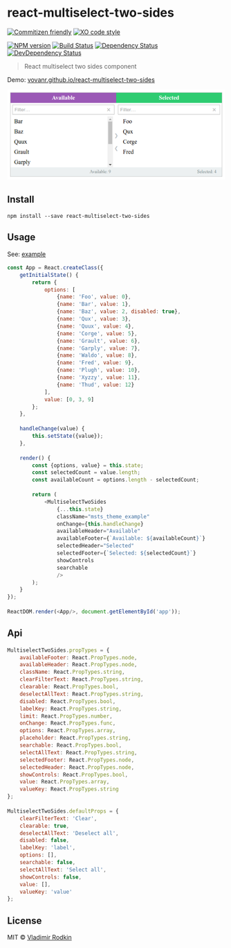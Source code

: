 # react-multiselect-two-sides

[![Commitizen friendly][commitizen-image]][commitizen-url]
[![XO code style][codestyle-image]][codestyle-url]

[![NPM version][npm-image]][npm-url]
[![Build Status][travis-image]][travis-url]
[![Dependency Status][depstat-image]][depstat-url]
[![DevDependency Status][depstat-dev-image]][depstat-dev-url]

> React multiselect two sides component

Demo: [vovanr.github.io/react-multiselect-two-sides][demo]

![](preview.png)

## Install

```
npm install --save react-multiselect-two-sides
```

## Usage
See: [example](example/app.jsx)

```js
const App = React.createClass({
    getInitialState() {
        return {
            options: [
                {name: 'Foo', value: 0},
                {name: 'Bar', value: 1},
                {name: 'Baz', value: 2, disabled: true},
                {name: 'Qux', value: 3},
                {name: 'Quux', value: 4},
                {name: 'Corge', value: 5},
                {name: 'Grault', value: 6},
                {name: 'Garply', value: 7},
                {name: 'Waldo', value: 8},
                {name: 'Fred', value: 9},
                {name: 'Plugh', value: 10},
                {name: 'Xyzzy', value: 11},
                {name: 'Thud', value: 12}
            ],
            value: [0, 3, 9]
        };
    },

    handleChange(value) {
        this.setState({value});
    },

    render() {
        const {options, value} = this.state;
        const selectedCount = value.length;
        const availableCount = options.length - selectedCount;

        return (
            <MultiselectTwoSides
                {...this.state}
                className="msts_theme_example"
                onChange={this.handleChange}
                availableHeader="Available"
                availableFooter={`Available: ${availableCount}`}
                selectedHeader="Selected"
                selectedFooter={`Selected: ${selectedCount}`}
                showControls
                searchable
                />
        );
    }
});

ReactDOM.render(<App/>, document.getElementById('app'));
```

## Api

```js
MultiselectTwoSides.propTypes = {
    availableFooter: React.PropTypes.node,
    availableHeader: React.PropTypes.node,
    className: React.PropTypes.string,
    clearFilterText: React.PropTypes.string,
    clearable: React.PropTypes.bool,
    deselectAllText: React.PropTypes.string,
    disabled: React.PropTypes.bool,
    labelKey: React.PropTypes.string,
    limit: React.PropTypes.number,
    onChange: React.PropTypes.func,
    options: React.PropTypes.array,
    placeholder: React.PropTypes.string,
    searchable: React.PropTypes.bool,
    selectAllText: React.PropTypes.string,
    selectedFooter: React.PropTypes.node,
    selectedHeader: React.PropTypes.node,
    showControls: React.PropTypes.bool,
    value: React.PropTypes.array,
    valueKey: React.PropTypes.string
};

MultiselectTwoSides.defaultProps = {
    clearFilterText: 'Clear',
    clearable: true,
    deselectAllText: 'Deselect all',
    disabled: false,
    labelKey: 'label',
    options: [],
    searchable: false,
    selectAllText: 'Select all',
    showControls: false,
    value: [],
    valueKey: 'value'
};
```

## License
MIT © [Vladimir Rodkin](https://github.com/VovanR)

[demo]: http://vovanr.github.io/react-multiselect-two-sides

[commitizen-url]: http://commitizen.github.io/cz-cli/
[commitizen-image]: https://img.shields.io/badge/commitizen-friendly-brightgreen.svg?style=flat-square

[codestyle-url]: https://github.com/sindresorhus/xo
[codestyle-image]: https://img.shields.io/badge/code_style-XO-5ed9c7.svg?style=flat-square

[npm-url]: https://npmjs.org/package/react-multiselect-two-sides
[npm-image]: https://img.shields.io/npm/v/react-multiselect-two-sides.svg?style=flat-square

[travis-url]: https://travis-ci.org/VovanR/react-multiselect-two-sides
[travis-image]: https://img.shields.io/travis/VovanR/react-multiselect-two-sides.svg?style=flat-square

[depstat-url]: https://david-dm.org/VovanR/react-multiselect-two-sides
[depstat-image]: https://david-dm.org/VovanR/react-multiselect-two-sides.svg?style=flat-square

[depstat-dev-url]: https://david-dm.org/VovanR/react-multiselect-two-sides
[depstat-dev-image]: https://david-dm.org/VovanR/react-multiselect-two-sides/dev-status.svg?style=flat-square
